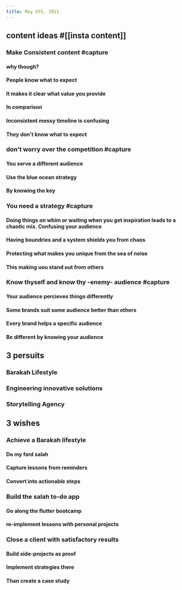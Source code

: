 ```yaml
---
title: May 5th, 2021
---
```

## content ideas #[[insta content]]
### Make Consistent content #capture
#### why though?
#### People know what to expect
#### It makes it clear what value you provide
#### In comparison
#### Inconsistent messy timeline is confusing
#### They don't know what to expect
### don't worry over the competition #capture
#### You serve a different audience
#### Use the blue ocean strategy
#### By knowing the key
### You need a strategy #capture
#### Doing things on whim or waiting when you get inspiration leads to a chaotic mix. Confusing your audience
#### Having boundries and a system shields you from chaos
#### Protecting what makes you unique from the sea of noise
#### This making uou stand out from others
### Know thyself and know thy -enemy- audience #capture
#### Your audience percieves things differently
#### Some brands suit some audience better than others
#### Every brand helps a specific audience
#### Be different by knowing your audience
## 3 persuits
### Barakah Lifestyle
####
### Engineering innovative solutions
####
### Storytelling Agency
####
## 3 wishes
### Achieve a Barakah lifestyle
#### Do my fard salah
#### Capture lessons from reminders
#### Convert into actionable steps
### Build the salah to-do app
#### Go along the flutter bootcamp
#### re-implement lessons with personal projects
### Close a client with satisfactory results
#### Build side-projects as proof
#### Implement strategies there
#### Than create a case study
####
